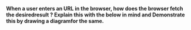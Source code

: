 **When a user enters an URL in the browser, how does the browser fetch the desiredresult ? Explain this with the below in mind and Demonstrate this by drawing a diagramfor the same.**